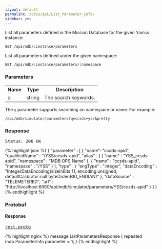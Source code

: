 ```yaml
---
layout: default
permalink: /docs/api/List_Parameter_Info/
sidebar: yes
---
```


List all parameters defined in the Mission Database for the given Yamcs instance:

    GET /api/mdb/:instance/parameters


List all parameters defined under the given namespace:

    GET /api/mdb/:instance/parameters/:namespace
    

### Parameters

<table class="inline">
  <tr>
    <th>Name</th>
    <th>Type</th>
    <th>Description</th>
  </tr>
  <tr>
    <td class="code">q</td>
    <td class="code">string</td>
    <td>The search keywords.</td>
  </tr>
</table>

The `q` parameter supports searching on namespace or name. For example:

    /api/mdb/simulator/parameters?q=ccsds+yss&pretty 


### Response

<pre class="header">Status: 200 OK</pre>
{% highlight json %}
{
  "parameter" : [ {
    "name": "ccsds-apid",
    "qualifiedName" : "/YSS/ccsds-apid",
    "alias" : [ {
      "name" : "YSS_ccsds-apid",
      "namespace" : "MDB:OPS Name"
    }, {
      "name" : "ccsds-apid",
      "namespace" : "/YSS"
    } ],
    "type" : {
      "engType" : "integer",
      "dataEncoding" : "IntegerDataEncoding(sizeInBits:11, encoding:unsigned, defaultCalibrator:null byteOrder:BIG_ENDIAN)"
    },
    "dataSource" : "TELEMETERED",
    "url" : "http://localhost:8090/api/mdb/simulator/parameters/YSS/ccsds-apid"
  } ]
}
{% endhighlight %}


### Protobuf

#### Response

<pre class="r header"><a href="/docs/api/rest.proto/">rest.proto</a></pre>

{% highlight nginx %}
message ListParametersResponse {
  repeated mdb.ParameterInfo parameter = 1;
}
{% endhighlight %}
